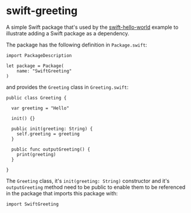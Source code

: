 # swift-greeting

A simple Swift package that's used by the [swift-hello-world](https://github.com/UsabilityEtc/swift-hello-world) example to illustrate adding a Swift package as a dependency.

The package has the following definition in `Package.swift`:

```
import PackageDescription

let package = Package(
    name: "SwiftGreeting"
)
```

and provides the `Greeting` class in `Greeting.swift`:

```
public class Greeting {

  var greeting = "Hello"

  init() {}

  public init(greeting: String) {
    self.greeting = greeting
  }

  public func outputGreeting() {
    print(greeting)
  }

}
```

The `Greeting` class, it's `init(greeting: String)` constructor and it's `outputGreeting` method need to be public to enable them to be referenced in the package that imports this package with:

```
import SwiftGreeting
```
